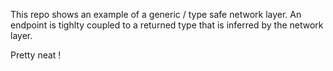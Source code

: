 This repo shows an example of a generic / type safe network layer.
An endpoint is tighlty coupled to a returned type that is inferred by the network layer.

Pretty neat !
